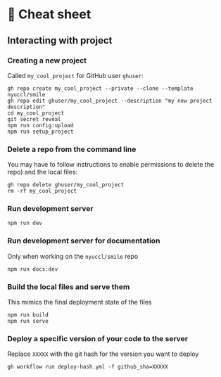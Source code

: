 # :page_facing_up: Cheat sheet


## Interacting with project
### Creating a new project 
Called `my_cool_project` for GitHub user `ghuser`:

```
gh repo create my_cool_project --private --clone --template nyuccl/smile
gh repo edit ghuser/my_cool_project --description "my new project description"
cd my_cool_project
git secret reveal
npm run config:upload
npm run setup_project
```


### Delete a repo from the command line

You may have to follow instructions to enable permissions to delete the repo) and the local files:

```
gh repo delete ghuser/my_cool_project
rm -rf my_cool_project
```

### Run development server

```
npm run dev
```

### Run development server for documentation

Only when working on the `nyuccl/smile` repo

```
npm run docs:dev
```

### Build the local files and serve them
This mimics the final deployment state of the files

```
npm run build
npm run serve
```

### Deploy a specific version of your code to the server

Replace `XXXXX` with the git hash for the version you want to deploy

```
gh workflow run deploy-hash.yml -f github_sha=XXXXX
```
